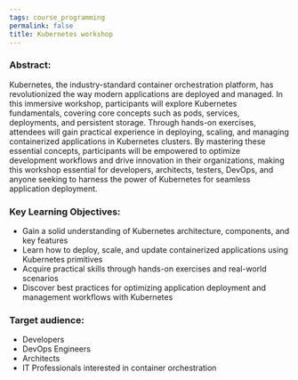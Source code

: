```yaml
---
tags: course_programming
permalink: false
title: Kubernetes workshop
---
```


### Abstract:

Kubernetes, the industry-standard container orchestration platform, has revolutionized the way modern applications are deployed and managed. In this immersive workshop, participants will explore Kubernetes fundamentals, covering core concepts such as pods, services, deployments, and persistent storage. Through hands-on exercises, attendees will gain practical experience in deploying, scaling, and managing containerized applications in Kubernetes clusters. By mastering these essential concepts, participants will be empowered to optimize development workflows and drive innovation in their organizations, making this workshop essential for developers, architects, testers, DevOps, and anyone seeking to harness the power of Kubernetes for seamless application deployment.

### Key Learning Objectives:

- Gain a solid understanding of Kubernetes architecture, components, and key features
- Learn how to deploy, scale, and update containerized applications using Kubernetes primitives
- Acquire practical skills through hands-on exercises and real-world scenarios
- Discover best practices for optimizing application deployment and management workflows with Kubernetes

### Target audience:
- Developers
- DevOps Engineers
- Architects
- IT Professionals interested in container orchestration